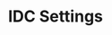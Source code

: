 ---
title: IDC Settings
position: 1.0
type: ""
description: Configuring the function and look of the IDC

content_markdown: |-
  All of the possible IDC configuration, including fonts, colors and functional things like
  speed and toggle keys are controlled by an 'IDCSettings' scriptable object.

  The default settings asset is stored in the 'Ingame Developer Console/Settings' folder,
  which you can modify to your liking. Additionally, you can create more settings assets by
  clicking the 'Create New IDC Settings' button on the IDC prefab.

  Multiple setting assets allow you to easily have different configurations for different
  use cases or preferences (e.g. IDC on mobile devices). Settings can either be placed
  on the IDC prefab directly or changed ingame by using the 'SetIDCSettings' cmd.

  ![idc-settings](idc-settings.png)
---